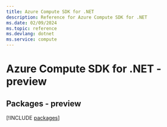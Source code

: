 ```yaml
---
title: Azure Compute SDK for .NET
description: Reference for Azure Compute SDK for .NET
ms.date: 02/09/2024
ms.topic: reference
ms.devlang: dotnet
ms.service: compute
---
```

# Azure Compute SDK for .NET - preview
## Packages - preview
[!INCLUDE [packages](compute-index.md)]